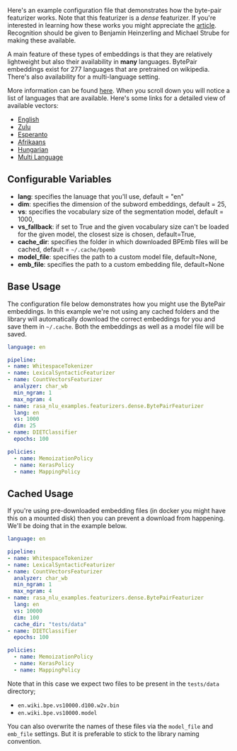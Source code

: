
Here's an example configuration file that demonstrates how the byte-pair featurizer works.
Note that this featurizer is a *dense* featurizer. If you're interested in learning how these
works you might appreciate the [article](http://www.lrec-conf.org/proceedings/lrec2018/pdf/1049.pdf).
Recognition should be given to Benjamin Heinzerling and Michael Strube for making these available.

A main feature of these types of embeddings is that they are relatively lightweight but also
their availability in **many** languages. BytePair embeddings exist for 277 languages that are
pretrained on wikipedia. There's also availability for a multi-language setting.

More information can be found [here](https://nlp.h-its.org/bpemb/). When you scroll down you will
notice a list of languages that are available. Here's some links for a detailed view of available
vectors:

- [English](https://nlp.h-its.org/bpemb/en/)
- [Zulu](https://nlp.h-its.org/bpemb/zu/)
- [Esperanto](https://nlp.h-its.org/bpemb/eo/)
- [Afrikaans](https://nlp.h-its.org/bpemb/af/)
- [Hungarian](https://nlp.h-its.org/bpemb/hu/)
- [Multi Language](https://nlp.h-its.org/bpemb/multi/)

## Configurable Variables

- **lang**: specifies the lanuage that you'll use, default = "en"
- **dim**: specifies the dimension of the subword embeddings, default = 25,
- **vs**: specifies the vocabulary size of the segmentation model, default = 1000,
- **vs_fallback**: if set to True and the given vocabulary size can't be loaded for the given model, the closest size is chosen, default=True,
- **cache_dir**: specifies the folder in which downloaded BPEmb files will be cached, default = `~/.cache/bpemb`
- **model_file**: specifies the path to a custom model file, default=None,
- **emb_file**: specifies the path to a custom embedding file, default=None

## Base Usage

The configuration file below demonstrates how you might use the BytePair embeddings. In this example
we're not using any cached folders and the library will automatically download the correct embeddings
for you and save them in `~/.cache`. Both the embeddings as well as a model file will be saved.

```yaml
language: en

pipeline:
- name: WhitespaceTokenizer
- name: LexicalSyntacticFeaturizer
- name: CountVectorsFeaturizer
  analyzer: char_wb
  min_ngram: 1
  max_ngram: 4
- name: rasa_nlu_examples.featurizers.dense.BytePairFeaturizer
  lang: en
  vs: 1000
  dim: 25
- name: DIETClassifier
  epochs: 100

policies:
  - name: MemoizationPolicy
  - name: KerasPolicy
  - name: MappingPolicy
```

## Cached Usage

If you're using pre-downloaded embedding files (in docker you might have this on a mounted disk)
then you can prevent a download from happening. We'll be doing that in the example below.

```yaml
language: en

pipeline:
- name: WhitespaceTokenizer
- name: LexicalSyntacticFeaturizer
- name: CountVectorsFeaturizer
  analyzer: char_wb
  min_ngram: 1
  max_ngram: 4
- name: rasa_nlu_examples.featurizers.dense.BytePairFeaturizer
  lang: en
  vs: 10000
  dim: 100
  cache_dir: "tests/data"
- name: DIETClassifier
  epochs: 100

policies:
  - name: MemoizationPolicy
  - name: KerasPolicy
  - name: MappingPolicy
```

Note that in this case we expect two files to be present in the `tests/data` directory;

- `en.wiki.bpe.vs10000.d100.w2v.bin`
- `en.wiki.bpe.vs10000.model`

You can also overwrite the names of these files via the `model_file` and `emb_file` settings. But it
is preferable to stick to the library naming convention.
